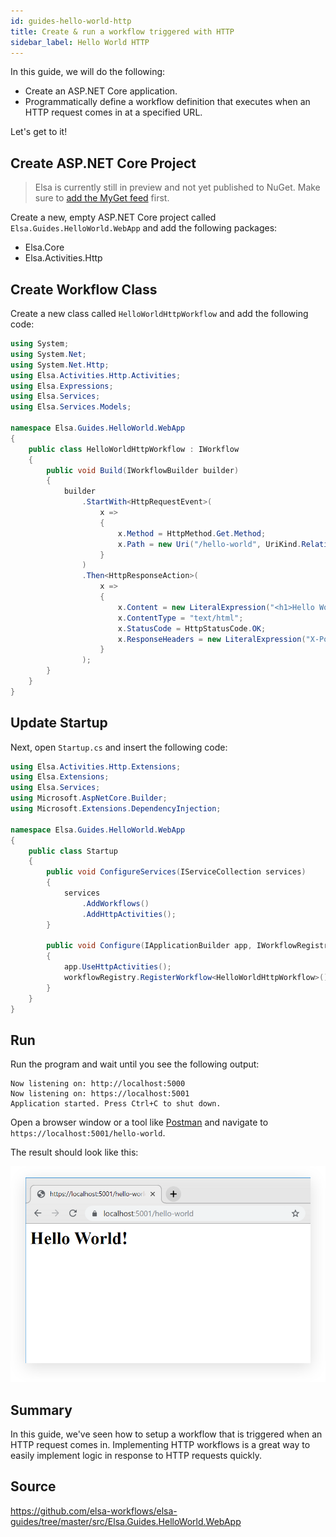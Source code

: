 ```yaml
---
id: guides-hello-world-http
title: Create & run a workflow triggered with HTTP
sidebar_label: Hello World HTTP
---
```


In this guide, we will do the following:

* Create an ASP.NET Core application.
* Programmatically define a workflow definition that executes when an HTTP request comes in at a specified URL.

Let's get to it!   

## Create ASP.NET Core Project

> Elsa is currently still in preview and not yet published to NuGet. Make sure to [add the MyGet feed](./installing-preview-feed.md) first.

Create a new, empty ASP.NET Core project called `Elsa.Guides.HelloWorld.WebApp` and add the following packages:

* Elsa.Core
* Elsa.Activities.Http

## Create Workflow Class

Create a new class called `HelloWorldHttpWorkflow` and add the following code:

```csharp
using System;
using System.Net;
using System.Net.Http;
using Elsa.Activities.Http.Activities;
using Elsa.Expressions;
using Elsa.Services;
using Elsa.Services.Models;

namespace Elsa.Guides.HelloWorld.WebApp
{
    public class HelloWorldHttpWorkflow : IWorkflow
    {
        public void Build(IWorkflowBuilder builder)
        {
            builder
                .StartWith<HttpRequestEvent>(
                    x =>
                    {
                        x.Method = HttpMethod.Get.Method;
                        x.Path = new Uri("/hello-world", UriKind.Relative);
                    }
                )
                .Then<HttpResponseAction>(
                    x =>
                    {
                        x.Content = new LiteralExpression("<h1>Hello World!</h1>");
                        x.ContentType = "text/html";
                        x.StatusCode = HttpStatusCode.OK;
                        x.ResponseHeaders = new LiteralExpression("X-Powered-By=Elsa Workflows");
                    }
                );
        }
    }
}
```

## Update Startup

Next, open `Startup.cs` and insert the following code:

```csharp
using Elsa.Activities.Http.Extensions;
using Elsa.Extensions;
using Elsa.Services;
using Microsoft.AspNetCore.Builder;
using Microsoft.Extensions.DependencyInjection;

namespace Elsa.Guides.HelloWorld.WebApp
{
    public class Startup
    {
        public void ConfigureServices(IServiceCollection services)
        {
            services
                .AddWorkflows()
                .AddHttpActivities();
        }

        public void Configure(IApplicationBuilder app, IWorkflowRegistry workflowRegistry)
        {
            app.UseHttpActivities();
            workflowRegistry.RegisterWorkflow<HelloWorldHttpWorkflow>();
        }
    }
}
``` 

## Run

Run the program and wait until you see the following output:

```text
Now listening on: http://localhost:5000
Now listening on: https://localhost:5001
Application started. Press Ctrl+C to shut down.
```

Open a browser window or a tool like [Postman](https://www.getpostman.com/) and navigate to `https://localhost:5001/hello-world`.

The result should look like this:

![](./assets/guides-http-workflow-figure-1.png)

## Summary

In this guide, we've seen how to setup a workflow that is triggered when an HTTP request comes in.
Implementing HTTP workflows is a great way to easily implement logic in response to HTTP requests quickly. 

## Source

https://github.com/elsa-workflows/elsa-guides/tree/master/src/Elsa.Guides.HelloWorld.WebApp